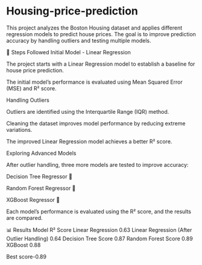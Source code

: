 ﻿# Housing-price-prediction
This project analyzes the Boston Housing dataset and applies different regression models to predict house prices. The goal is to improve prediction accuracy by handling outliers and testing multiple models.

📌 Steps Followed
Initial Model - Linear Regression

The project starts with a Linear Regression model to establish a baseline for house price prediction.

The initial model’s performance is evaluated using Mean Squared Error (MSE) and R² score.

Handling Outliers

Outliers are identified using the Interquartile Range (IQR) method.

Cleaning the dataset improves model performance by reducing extreme variations.

The improved Linear Regression model achieves a better R² score.

Exploring Advanced Models

After outlier handling, three more models are tested to improve accuracy:

Decision Tree Regressor 🌳

Random Forest Regressor 🌲

XGBoost Regressor 🚀

Each model’s performance is evaluated using the R² score, and the results are compared.

📊 Results
  Model	             R² Score
Linear Regression	   0.63
Linear Regression (After Outlier Handling)	0.64
Decision Tree	Score  0.87
Random Forest	Score  0.89
XGBoost              0.88	

Best score-0.89


